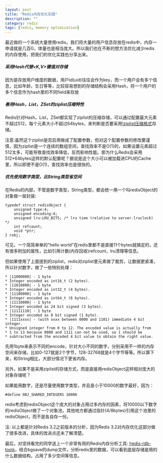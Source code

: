 ```yaml
---
layout: post
title: "Redis内存优化实践"
description: ""
category: redis
tags: [redis, memory optimization]
---
```


最近做的一个系统大量使用redis，我们将大量的用户信息存放在redis中，内存一申请就是几百G，体量也是相当庞大。所以我们也在不断的想方法优化减少redis的内存使用，把我们的优化实践也分享出来。

##### 采用Hash代替<K,V>键值对存储
因为是存放用户维度的数据，用户id(uid)往往会作为key，而一个用户会有多个信息，比如年龄，生日等等，比较容易想到的存储结构会采用Hash，将一个用户的多个信息作为hash里的不同field来存放

##### 善用Hash，List，ZSet的ziplist压缩特性
Redis针对Hash，List，ZSet都实现了ziplist的压缩存储，可以通过配置最大元素不超过512，每个元素大小不超过64bytes，来判断是否要采用[!ziplist压缩格式](http://redisbook1e-gallery.readthedocs.io/en/latest/7-ziplist.html)存储。

注意:虽然这个ziplist是否启用做成了配置参数，但对这个配置参数的修改要谨慎，因为ziplist是一个连续的数组空间，查找效率不是O(1)的，如果设置元素超过512太多，可能导致查找效率降低，反而影响性能。那为什么Redis会采用512*64bytes这样的默认配置呢？据说是这个大小可以被加载进CPU的Cache里，所以即使不是O(1)，查找效率也是很快的。

##### 优先使用数字类型，比String类型省空间
在Redis的内部，不管是数字类型，String类型，都会统一用一个叫redisObject的对象做一层封装:

```
typedef struct redisObject {
    unsigned type:4;
    unsigned encoding:4;
    unsigned lru:LRU_BITS; /* lru time (relative to server.lruclock) */
    int refcount;
    void *ptr;
} robj;

```
可见，一个简简单单的"hello world"在redis里都不是直接11个bytes就搞定的，还有很多附加的属性，比如引用计数(内存回收)refcount，lru清理等信息。

但如果使用了上面提到的ziplist，redis对ziplist里元素做了裁剪，让数据更紧凑，所以针对数字，做了一些特别处理：

```
* |11000000| - 1 byte
* Integer encoded as int16_t (2 bytes).
* |11010000| - 1 byte
* Integer encoded as int32_t (4 bytes).
* |11100000| - 1 byte
* Integer encoded as int64_t (8 bytes).
* |11110000| - 1 byte
* Integer encoded as 24 bit signed (3 bytes).
* |11111110| - 1 byte
* Integer encoded as 8 bit signed (1 byte).
* |1111xxxx| - (with xxxx between 0000 and 1101) immediate 4 bit integer.
* Unsigned integer from 0 to 12. The encoded value is actually from
* 1 to 13 because 0000 and 1111 can not be used, so 1 should be
* subtracted from the encoded 4 bit value to obtain the right value.
```
先用1byte来表示不同的encode，针对大小不同的数字，分别采用不一样的内存空间来存储，比如0-127就是2个字节，128-32768就是4个字节等等。所以算下来，和String相比，大部分情况下更省内存。

另外，如果不是采用ziplist的存储方式，而是直接用redisObject这样相对庞大的对象存储呢？

如果能用数字，还是尽量使用数字类型，并且是小于10000的数字最好，因为：

```
#define OBJ_SHARED_INTEGERS 10000
```
redis考虑到redisObject这个庞大的对象占用过多内存的因素，将10000以下数字的redisObject做了一个对象池，其他地方都通过指针(4/8bytes)引用这个池里的redisObject，而不是各自存一份。

注: 以上都是针对Redis 3.2之前版本的分析，因为Redis 3.2对内存优化这部分做了很多改进，具体的改进点还未了解清楚。

最后，对坚持看完的同学送上一个非常有用的Redis内存分析工具: [!redis-rdb-tools](https://github.com/sripathikrishnan/redis-rdb-tools)，结合bgsave的dump文件，分析redis里的数据，可以看到底层存储是用的什么数据结构，占用了多少空间等信息。







